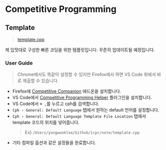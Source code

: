# Competitive Programming

## Template

> [template.cpp](template.cpp)

제 입맛대로 구성한 빠른 코딩을 위한 템플릿입니다. 꾸준히 업데이트될 예정입니다.

### User Guide

> Chrome에서도 똑같이 설정할 수 있지만 Firefox에서 하면 VS Code 위에서 바로 제출할 수 있습니다.

- Firefox에 [Competitive Companion](https://addons.mozilla.org/ko/firefox/addon/competitive-companion/) 애드온을 설치합니다.
- VS Code에서 [Competitive Programming Helper](https://marketplace.visualstudio.com/items?itemName=DivyanshuAgrawal.competitive-programming-helper) 플러그인을 설치합니다.
- VS Code에서 `⌘ ,`를 누르고 cph를 검색합니다.
- `Cph › General: Default Language` 탭에서 원하는 default 언어를 설정합니다.
- `Cph › General: Default Language Template File Location` 탭에서 template 코드의 위치를 넣어줍니다.
  > Ex) `/Users/yongwooklee/Github/icpc/note/template.cpp`
- 기타 컴파일 옵션과 같은 설정들을 완료합니다.
